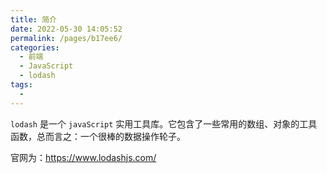 ```yaml
---
title: 简介
date: 2022-05-30 14:05:52
permalink: /pages/b17ee6/
categories:
  - 前端
  - JavaScript
  - lodash
tags:
  - 
---
```


`lodash` 是一个 `javaScript` 实用工具库。它包含了一些常用的数组、对象的工具函数，总而言之：一个很棒的数据操作轮子。

官网为：https://www.lodashjs.com/
